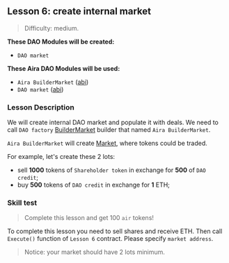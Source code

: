 ## Lesson 6: create internal market

> Difficulty: medium.

**These DAO Modules will be created:**

- `DAO market`

**These Aira DAO Modules will be used:**

- `Aira BuilderMarket` ([abi](https://raw.githubusercontent.com/airalab/core/master/abi/builder/BuilderMarket.json))
- `DAO market` ([abi](https://raw.githubusercontent.com/airalab/core/master/abi/modules/Market.json))

### Lesson Description 

We will create internal DAO market and populate it with deals. We need to call `DAO factory` 
[BuilderMarket](https://github.com/airalab/core/wiki/API-Reference#buildermarket) builder that named `Aira BuilderMarket`.

`Aira BuilderMarket` will create [Market](https://github.com/airalab/core/wiki/API-Reference#market), where tokens could be traded.

For example, let's create these 2 lots:

- sell **1000** tokens of `Shareholder token` in exchange for **500** of `DAO credit`;
- buy **500** tokens of `DAO credit` in exchange for **1** ETH;

### Skill test 

> Complete this lesson and get 100 `air` tokens! 

To complete this lesson you need to sell shares and receive ETH. Then call `Execute()` function of `Lesson 6` contract. Please specify `market address`.

> Notice: your market should have 2 lots minimum.


